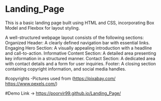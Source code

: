 # Landing_Page

This is a basic landing page built using HTML and CSS, incorporating Box Model and Flexbox for layout styling.

A well-structured webpage layout consists of the following sections:
Organized Header: A clearly defined navigation bar with essential links.
Engaging Hero Section: A visually appealing introduction with a headline and call-to-action.
Informative Content Section: A detailed area presenting key information in a structured manner.
Contact Section: A dedicated area with contact details and a form for user inquiries.
Footer: A closing section containing copyright information, and social media handles.

#copyrights
-Pictures used from (https://pixabay.com/ https://www.pexels.com/)

#Demo Link -> https://poorvir99.github.io/Landing_Page/
